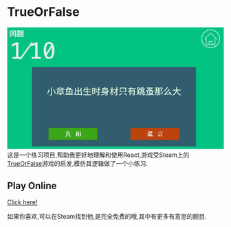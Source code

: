 # TrueOrFalse

![](./img/demo.PNG)
这是一个练习项目,帮助我更好地理解和使用React,游戏受Steam上的[TrueOrFalse](http://store.steampowered.com/app/521340/)游戏的启发,模仿其逻辑做了一个小练习.

## Play Online

[Click here!](http://rssme.top/TrueOrFalse)

如果你喜欢,可以在Steam找到他,是完全免费的哦,其中有更多有意思的题目.
